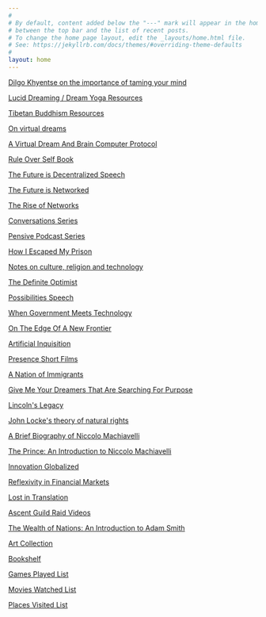 ```yaml
---
#
# By default, content added below the "---" mark will appear in the home page
# between the top bar and the list of recent posts.
# To change the home page layout, edit the _layouts/home.html file.
# See: https://jekyllrb.com/docs/themes/#overriding-theme-defaults
#
layout: home
---
```


[Dilgo Khyentse on the importance of taming your mind](/khyentsetamemind)
<br>

[Lucid Dreaming / Dream Yoga Resources](/dreams)
<br>

[Tibetan Buddhism Resources](/tibetanbuddhism)
<br>

[On virtual dreams](/virtualdreams)
<br>

[A Virtual Dream And Brain Computer Protocol](/networkwhitepaper)
<br>

[Rule Over Self Book](/ruleoverself)
<br>

[The Future is Decentralized Speech](/stanfordshapers) 
<br>

[The Future is Networked](/futurenetworked)
<br>

[The Rise of Networks](/riseofnetworks)
<br>

[Conversations Series](/conversations)
<br>

[Pensive Podcast Series](/pensive)
<br>

[How I Escaped My Prison](/thinkerprison)
<br>

[Notes on culture, religion and technology](/lincolnthiel)
<br>

[The Definite Optimist](/definiteoptimist)
<br>

[Possibilities Speech](/possibilities)
<br>

[When Government Meets Technology](/futuresociety)
<br>

[On The Edge Of A New Frontier](/edgenewfrontier)
<br>

[Artificial Inquisition](/artificialinquisition)
<br>

[Presence Short Films](/presence)
<br>

[A Nation of Immigrants](/nationimmigrants)
<br>

[Give Me Your Dreamers That Are Searching For Purpose](/givemeyourdreamers)
<br>

[Lincoln's Legacy](/lincoln)
<br>

[John Locke's theory of natural rights](/locketheories)
<br>

[A Brief Biography of Niccolo Machiavelli](/machiavellibio)
<br>

[The Prince: An Introduction to Niccolo Machiavelli](/machiavelli)
<br>

[Innovation Globalized](/innovationglobalized)
<br>

[Reflexivity in Financial Markets](/reflexivity)
<br>

[Lost in Translation](/lostintranslation)
<br>

[Ascent Guild Raid Videos](/ascentguild)
<br>

[The Wealth of Nations: An Introduction to Adam Smith](/adamsmith)
<br>

<a href="https://photos.app.goo.gl/Yk3KEZGj9Dd2FnDe9">Art Collection</a>
<br>

<a href="https://www.goodreads.com/review/list/95737422?shelf=read&sort=date_added">Bookshelf</a>
<br>

<a href="https://www.imdb.com/list/ls567765043">Games Played List</a>
<br>

<a href="https://www.imdb.com/user/ur85826373/watchlist?sort=date_added%2Cdesc&view=detail">Movies Watched List</a>
<br>

<a href="https://maps.app.goo.gl/vmtWzydsvTrD4k5t5">Places Visited List</a>
<br>


